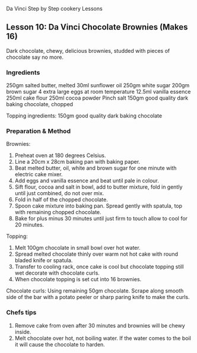Da Vinci Step by Step cookery Lessons

## Lesson 10: Da Vinci Chocolate Brownies (Makes 16)

Dark chocolate, chewy, delicious brownies, studded with pieces of chocolate say no more.

### Ingredients
250gm salted butter, melted
30ml sunflower oil
250gm white sugar
200gm brown sugar
4 extra large eggs at room temperature
12.5ml vanilla essence
250ml cake flour
250ml cocoa powder
Pinch salt
150gm good quality dark baking chocolate, chopped

Topping ingredients:
150gm good quality dark baking chocolate

### Preparation & Method

Brownies:
1. Preheat oven at 180 degrees Celsius.
2. Line a 20cm x 28cm baking pan with baking paper.
3. Beat melted butter, oil, white and brown sugar for one minute with electric cake mixer.
4. Add eggs and vanilla essence and beat until pale in colour.
5. Sift flour, cocoa and salt in bowl, add to butter mixture, fold in gently until just combined, do not over mix.
6. Fold in half of the chopped chocolate.
7. Spoon cake mixture into baking pan. Spread gently with spatula, top with remaining chopped chocolate.
8. Bake for plus minus 30 minutes until just firm to touch allow to cool for 20 minutes.

Topping:
1. Melt 100gm chocolate in small bowl over hot water.
2. Spread melted chocolate thinly over warm not hot cake with round bladed knife or spatula.
3. Transfer to cooling rack, once cake is cool but chocolate topping still wet decorate with chocolate curls.
4. When chocolate topping is set cut into 16 brownies.

Chocolate curls: 
Using remaining 50gm chocolate. Scrape along smooth side of the bar with a potato peeler or sharp paring knife to make the curls.

### Chefs tips

1. Remove cake from oven after 30 minutes and brownies will be chewy inside.
2. Melt chocolate over hot, not boiling water. If the water comes to the boil it will cause the chocolate to harden.